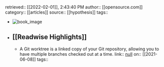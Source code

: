 retrieved:: [[2022-02-01]], 2:43:40 PM
              author:: [[opensource.com]]
              category:: [[articles]]
              source:: [[hypothesis]]
              tags::

- ![book_image](https://readwise-assets.s3.amazonaws.com/static/images/article3.5c705a01b476.png)
- ## [[Readwise Highlights]]
	- A Git worktree is a linked copy of your Git repository, allowing you to have multiple branches checked out at a time.
	                link:: [null](null)
	                on:: [[2021-06-08]]
	                tags::
